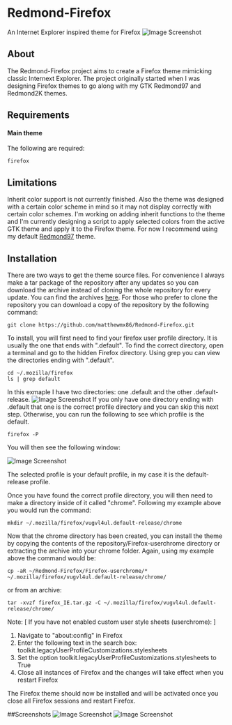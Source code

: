# Redmond-Firefox
An Internet Explorer inspired theme for Firefox
![Image Screenshot](https://github.com/matthewmx86/Redmond-Firefox/blob/master/Screenshots/screenshot3.png)
## About
The Redmond-Firefox project aims to create a Firefox theme mimicking classic Internext Explorer.
The project originally started when I was designing Firefox themes to go along with my GTK Redmond97 and Redmond2K themes.

## Requirements
#### Main theme
The following are required:
```
firefox
```

## Limitations
Inherit color support is not currently finished.
Also the theme was designed with a certain color scheme in mind so it may not display correctly
with certain color schemes. I'm working on adding inherit functions to the theme and I'm currently 
designing a script to apply selected colors from the active GTK theme and apply it to the Firefox theme. 
For now I recommend using my default [Redmond97](https://github.com/matthewmx86/Redmond97) theme.

## Installation

There are two ways to get the theme source files. For convenience I always make a tar package of the repository after any updates so you can download
the archive instead of cloning the whole repository for every update. You can find the archives [here](https://github.com/matthewmx86/Redmond-Firefox/tree/master/Packages).
For those who prefer to clone the repository you can download a copy of the repository by the following command:

```
git clone https://github.com/matthewmx86/Redmond-Firefox.git
```

To install, you will first need to find your firefox user profile directory. It is usually the one that ends with ".default".
To find the correct directory, open a terminal and go to the hidden Firefox directory. Using grep you can view the directories
ending with ".default".
```
cd ~/.mozilla/firefox
ls | grep default
```
In this exmaple I have two directories: one .default and the other .default-release. 
![Image Screenshot](https://github.com/matthewmx86/Redmond97/blob/master/Screenshots/console.png)
If you only have one directory ending with .default that one is the correct profile directory and you can skip
this next step. Otherwise, you can run the following to see which profile is the default.
```
firefox -P
```
You will then see the following window:

![Image Screenshot](https://github.com/matthewmx86/Redmond97/blob/master/Screenshots/firefox.png)

The selected profile is your default profile, in my case it is the default-release profile.

Once you have found the correct profile directory, you will then need to make a directory inside of it called "chrome".
Following my example above you would run the command:
```
mkdir ~/.mozilla/firefox/vugvl4ul.default-release/chrome
```
Now that the chrome directory has been created, you can install the theme by copying the contents of the repository/Firefox-userchrome directory or extracting the 
archive into your chrome folder. Again, using my example above the command would be:
```
cp -aR ~/Redmond-Firefox/Firefox-userchrome/* ~/.mozilla/firefox/vugvl4ul.default-release/chrome/
```
or from an archive:
```
tar -xvzf firefox_IE.tar.gz -C ~/.mozilla/firefox/vugvl4ul.default-release/chrome/
```

Note:
[ If you have not enabled custom user style sheets (userchrome): ]
1. Navigate to "about:config" in Firefox
2. Enter the following text in the search box: toolkit.legacyUserProfileCustomizations.stylesheets
3. Set the option toolkit.legacyUserProfileCustomizations.stylesheets to True
4. Close all instances of Firefox and the changes will take effect when you restart Firefox

The Firefox theme should now be installed and will be activated once you close all Firefox sessions and restart Firefox.

##Screenshots
![Image Screenshot](https://github.com/matthewmx86/Redmond-Firefox/blob/master/Screenshots/screenshot3.png)
![Image Screenshot](https://github.com/matthewmx86/Redmond-Firefox/blob/master/Screenshots/screenshot4.png)
